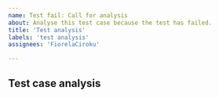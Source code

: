 ```yaml
---
name: Test fail: Call for analysis
about: Analyse this test case because the test has failed.
title: 'Test analysis'
labels: 'test analysis'
assignees: 'FiorelaCiroku'

---
```


## Test case analysis

